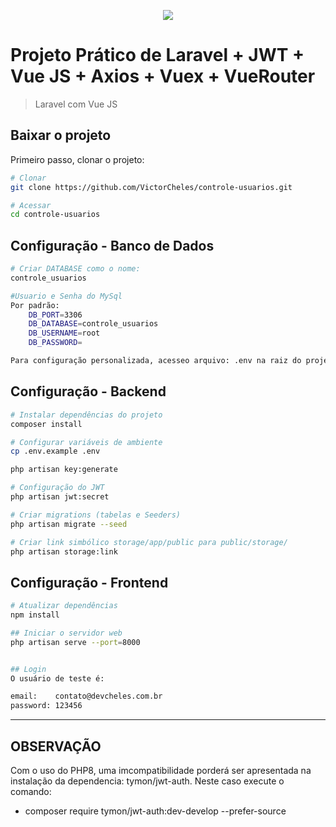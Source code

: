 <p align="center"><img src="https://laravel.com/assets/img/components/logo-laravel.svg"></p>

# Projeto Prático de Laravel + JWT + Vue JS + Axios + Vuex + VueRouter

>Laravel com Vue JS

## Baixar o projeto
Primeiro passo, clonar o projeto:
``` bash
# Clonar
git clone https://github.com/VictorCheles/controle-usuarios.git

# Acessar
cd controle-usuarios
```

## Configuração - Banco de Dados

``` bash
# Criar DATABASE como o nome: 
controle_usuarios

#Usuario e Senha do MySql
Por padrão:
    DB_PORT=3306
    DB_DATABASE=controle_usuarios
    DB_USERNAME=root
    DB_PASSWORD=

Para configuração personalizada, acesseo arquivo: .env na raiz do projeto
```

## Configuração - Backend

``` bash
# Instalar dependências do projeto
composer install

# Configurar variáveis de ambiente
cp .env.example .env

php artisan key:generate

# Configuração do JWT
php artisan jwt:secret

# Criar migrations (tabelas e Seeders)
php artisan migrate --seed

# Criar link simbólico storage/app/public para public/storage/
php artisan storage:link
```

## Configuração - Frontend
``` bash
# Atualizar dependências
npm install

## Iniciar o servidor web
php artisan serve --port=8000


## Login
O usuário de teste é:

email:    contato@devcheles.com.br
password: 123456
```


----

## OBSERVAÇÃO

Com o uso do PHP8, uma imcompatibilidade porderá ser apresentada na instalação da dependencia: tymon/jwt-auth.
Neste caso execute o comando:
    
- composer require tymon/jwt-auth:dev-develop --prefer-source